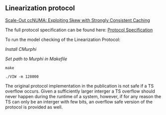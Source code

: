 ## Linearization protocol
[Scale-Out ccNUMA: Exploiting Skew with Strongly Consistent Caching](https://github.com/Errare-humanum-est/Linearization-Protocol/blob/f2713c8468218ba6cfbeab20e9e5d040634accac/eurosys18.pdf)

The full protocol specification can be found here: [Protocol Specification](https://github.com/Errare-humanum-est/Linearization-Protocol/blob/f2713c8468218ba6cfbeab20e9e5d040634accac/Linearization_Protocol.pdf)

To run the model checking of the Linearization Protocol:

*Install CMurphi*

*Set path to Murphi in Makefile*

```
make
```

```
./VIW -m 128000
```

The original protocol implementation in the publication is not safe if a TS overflow occurs.
Given a sufficiently larger interger a TS overflow should never happen during the runtime of a system,
however, if for any reason the TS can only be an interger with few bits, an overflow safe version of the protocol is provided as well. 
